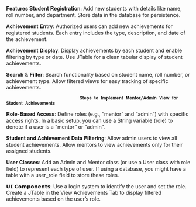 𝐅𝐞𝐚𝐭𝐮𝐫𝐞𝐬
𝐒𝐭𝐮𝐝𝐞𝐧𝐭 𝐑𝐞𝐠𝐢𝐬𝐭𝐫𝐚𝐭𝐢𝐨𝐧:
    Add new students with details like name, roll number, and department.
Store data in the database for persistence.

𝐀𝐜𝐡𝐢𝐞𝐯𝐞𝐦𝐞𝐧𝐭 𝐄𝐧𝐭𝐫𝐲:
     Authorized users can add new achievements for registered students.
Each entry includes the type, description, and date of the achievement.

𝐀𝐜𝐡𝐢𝐞𝐯𝐞𝐦𝐞𝐧𝐭 𝐃𝐢𝐬𝐩𝐥𝐚𝐲:
    Display achievements by each student and enable filtering by type or date.
Use JTable for a clean tabular display of student achievements.

𝐒𝐞𝐚𝐫𝐜𝐡 & 𝐅𝐢𝐥𝐭𝐞𝐫:
     Search functionality based on student name, roll number, or achievement type.
Allow filtered views for easy tracking of specific achievements.

                                𝐒𝐭𝐞𝐩𝐬 𝐭𝐨 𝐈𝐦𝐩𝐥𝐞𝐦𝐞𝐧𝐭 𝐌𝐞𝐧𝐭𝐨𝐫/𝐀𝐝𝐦𝐢𝐧 𝐕𝐢𝐞𝐰 𝐟𝐨𝐫 𝐒𝐭𝐮𝐝𝐞𝐧𝐭 𝐀𝐜𝐡𝐢𝐞𝐯𝐞𝐦𝐞𝐧𝐭𝐬
𝐑𝐨𝐥𝐞-𝐁𝐚𝐬𝐞𝐝 𝐀𝐜𝐜𝐞𝐬𝐬:
    Define roles (e.g., “mentor” and “admin”) with specific access rights.
In a basic setup, you can use a String variable (role) to denote if a user is a “mentor” or “admin”.

𝐒𝐭𝐮𝐝𝐞𝐧𝐭 𝐚𝐧𝐝 𝐀𝐜𝐡𝐢𝐞𝐯𝐞𝐦𝐞𝐧𝐭 𝐃𝐚𝐭𝐚 𝐅𝐢𝐥𝐭𝐞𝐫𝐢𝐧𝐠:
     Allow admin users to view all student achievements.
Allow mentors to view achievements only for their assigned students.

𝐔𝐬𝐞𝐫 𝐂𝐥𝐚𝐬𝐬𝐞𝐬:
    Add an Admin and Mentor class (or use a User class with role field) to represent each type of user.
If using a database, you might have a table with a user_role field to store these roles.

𝗨𝗜 𝗖𝗼𝗺𝗽𝗼𝗻𝗲𝗻𝘁𝘀:
    Use a login system to identify the user and set the role.
Create a JTable in the View Achievements Tab to display filtered achievements based on the user’s role.
